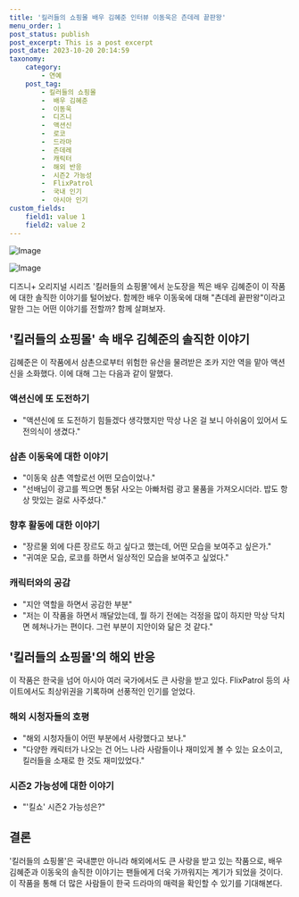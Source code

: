 ```yaml
---
title: '킬러들의 쇼핑몰 배우 김혜준 인터뷰 이동욱은 츤데레 끝판왕'
menu_order: 1
post_status: publish
post_excerpt: This is a post excerpt
post_date: 2023-10-20 20:14:59
taxonomy:
    category:
        - 연예
    post_tag:
        - 킬러들의 쇼핑몰
        -  배우 김혜준
        -  이동욱
        -  디즈니
        -  액션신
        -  로코
        -  드라마
        -  츤데레
        -  캐릭터
        -  해외 반응
        -  시즌2 가능성
        -  FlixPatrol
        -  국내 인기
        -  아시아 인기
custom_fields:
    field1: value 1
    field2: value 2
---
```


![Image](https://ssl.pstatic.net/mimgnews/image/108/2024/02/07/0003213565_001_20240207115303888.jpg?type=w540)

![Image](https://mimgnews.pstatic.net/image/108/2024/02/07/0003213565_002_20240207115304062.jpg?type=w540)


디즈니+ 오리지널 시리즈 '킬러들의 쇼핑몰'에서 눈도장을 찍은 배우 김혜준이 이 작품에 대한 솔직한 이야기를 털어놨다. 함께한 배우 이동욱에 대해 "츤데레 끝판왕"이라고 말한 그는 어떤 이야기를 전할까? 함께 살펴보자.

## '킬러들의 쇼핑몰' 속 배우 김혜준의 솔직한 이야기

김혜준은 이 작품에서 삼촌으로부터 위험한 유산을 물려받은 조카 지안 역을 맡아 액션신을 소화했다. 이에 대해 그는 다음과 같이 말했다.
### 액션신에 또 도전하기
- "액션신에 또 도전하기 힘들겠다 생각했지만 막상 나온 걸 보니 아쉬움이 있어서 도전의식이 생겼다."

### 삼촌 이동욱에 대한 이야기
- "이동욱 삼촌 역할로선 어떤 모습이었나."
- "선배님이 광고를 찍으면 통닭 사오는 아빠처럼 광고 물품을 가져오시더라. 밥도 항상 맛있는 걸로 사주셨다."

### 향후 활동에 대한 이야기
- "장르물 외에 다른 장르도 하고 싶다고 했는데, 어떤 모습을 보여주고 싶은가."
- "귀여운 모습, 로코를 하면서 일상적인 모습을 보여주고 싶었다."

### 캐릭터와의 공감
- "지안 역할을 하면서 공감한 부분"
- "저는 이 작품을 하면서 깨달았는데, 뭘 하기 전에는 걱정을 많이 하지만 막상 닥치면 헤쳐나가는 편이다. 그런 부분이 지안이와 닮은 것 같다."

## '킬러들의 쇼핑몰'의 해외 반응

이 작품은 한국을 넘어 아시아 여러 국가에서도 큰 사랑을 받고 있다. FlixPatrol 등의 사이트에서도 최상위권을 기록하며 선풍적인 인기를 얻었다.
### 해외 시청자들의 호평
- "해외 시청자들이 어떤 부분에서 사랑했다고 보나."
- "다양한 캐릭터가 나오는 건 어느 나라 사람들이나 재미있게 볼 수 있는 요소이고, 킬러들을 소재로 한 것도 재미있었다."

### 시즌2 가능성에 대한 이야기
- "'킬쇼' 시즌2 가능성은?"

## 결론

'킬러들의 쇼핑몰'은 국내뿐만 아니라 해외에서도 큰 사랑을 받고 있는 작품으로, 배우 김혜준과 이동욱의 솔직한 이야기는 팬들에게 더욱 가까워지는 계기가 되었을 것이다. 이 작품을 통해 더 많은 사람들이 한국 드라마의 매력을 확인할 수 있기를 기대해본다.
